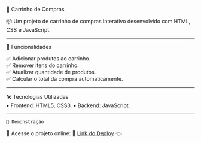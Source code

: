 🛒 Carrinho de Compras

📦 Um projeto de carrinho de compras interativo desenvolvido com HTML, CSS e JavaScript.

---

🚀 Funcionalidades

✅ Adicionar produtos ao carrinho.  
✅ Remover itens do carrinho.  
✅ Atualizar quantidade de produtos.  
✅ Calcular o total da compra automaticamente.  

---


🛠️ Tecnologias Utilizadas  
	•	Frontend: HTML5, CSS3.
	•	Backend: JavaScript.

---

    🎥 Demonstração

📌 Acesse o projeto online: 🔗 [Link do Deploy](https://projeto-carrinho-de-compras-seven.vercel.app/) 👈
 
 

